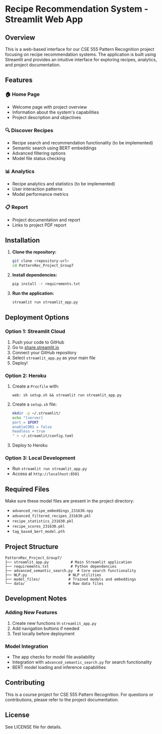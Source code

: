 # Recipe Recommendation System - Streamlit Web App

## Overview
This is a web-based interface for our CSE 555 Pattern Recognition project focusing on recipe recommendation systems. The application is built using Streamlit and provides an intuitive interface for exploring recipes, analytics, and project documentation.

## Features

### 🏠 Home Page
- Welcome page with project overview
- Information about the system's capabilities
- Project description and objectives

### 🔍 Discover Recipes
- Recipe search and recommendation functionality (to be implemented)
- Semantic search using BERT embeddings
- Advanced filtering options
- Model file status checking

### 📊 Analytics
- Recipe analytics and statistics (to be implemented)
- User interaction patterns
- Model performance metrics

### 📋 Report
- Project documentation and report
- Links to project PDF report

## Installation

1. **Clone the repository:**
   ```bash
   git clone <repository-url>
   cd PatternRec_Project_Group7
   ```

2. **Install dependencies:**
   ```bash
   pip install -r requirements.txt
   ```

3. **Run the application:**
   ```bash
   streamlit run streamlit_app.py
   ```

## Deployment Options

### Option 1: Streamlit Cloud
1. Push your code to GitHub
2. Go to [share.streamlit.io](https://share.streamlit.io)
3. Connect your GitHub repository
4. Select `streamlit_app.py` as your main file
5. Deploy!

### Option 2: Heroku
1. Create a `Procfile` with:
   ```
   web: sh setup.sh && streamlit run streamlit_app.py
   ```
2. Create a `setup.sh` file:
   ```bash
   mkdir -p ~/.streamlit/
   echo "[server]
   port = $PORT
   enableCORS = false
   headless = true
   " > ~/.streamlit/config.toml
   ```
3. Deploy to Heroku

### Option 3: Local Development
- Run `streamlit run streamlit_app.py`
- Access at `http://localhost:8501`

## Required Files
Make sure these model files are present in the project directory:
- `advanced_recipe_embeddings_231630.npy`
- `advanced_filtered_recipes_231630.pkl`
- `recipe_statistics_231630.pkl`
- `recipe_scores_231630.pkl`
- `tag_based_bert_model.pth`

## Project Structure
```
PatternRec_Project_Group7/
├── streamlit_app.py          # Main Streamlit application
├── requirements.txt          # Python dependencies
├── advanced_semantic_search.py  # Core search functionality
├── NLP.py                   # NLP utilities
├── model_files/             # Trained models and embeddings
└── data/                    # Raw data files
```

## Development Notes

### Adding New Features
1. Create new functions in `streamlit_app.py`
2. Add navigation buttons if needed
3. Test locally before deployment

### Model Integration
- The app checks for model file availability
- Integration with `advanced_semantic_search.py` for search functionality
- BERT model loading and inference capabilities

## Contributing
This is a course project for CSE 555 Pattern Recognition. For questions or contributions, please refer to the project documentation.

## License
See LICENSE file for details. 
